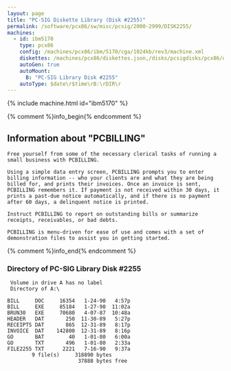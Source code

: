 ```yaml
---
layout: page
title: "PC-SIG Diskette Library (Disk #2255)"
permalink: /software/pcx86/sw/misc/pcsig/2000-2999/DISK2255/
machines:
  - id: ibm5170
    type: pcx86
    config: /machines/pcx86/ibm/5170/cga/1024kb/rev3/machine.xml
    diskettes: /machines/pcx86/diskettes.json,/disks/pcsigdisks/pcx86/diskettes.json
    autoGen: true
    autoMount:
      B: "PC-SIG Library Disk #2255"
    autoType: $date\r$time\rB:\rDIR\r
---
```


{% include machine.html id="ibm5170" %}

{% comment %}info_begin{% endcomment %}

## Information about "PCBILLING"

    Free yourself from some of the necessary clerical tasks of running a
    small business with PCBILLING.
    
    Using a simple data entry screen, PCBILLING prompts you to enter
    billing information -- who your clients are and what they are being
    billed for, and prints their invoices. Once an invoice is sent,
    PCBILLING remembers it. If payment is not received within 30 days, it
    prints a past-due notice automatically, and if there is no payment
    after 60 days, a delinquent notice is printed.
    
    Instruct PCBILLING to report on outstanding bills or summarize
    receipts, receivables, or bad debts.
    
    PCBILLING is menu-driven for ease of use and comes with a set of
    demonstration files to assist you in getting started.
{% comment %}info_end{% endcomment %}


### Directory of PC-SIG Library Disk #2255

     Volume in drive A has no label
     Directory of A:\

    BILL     DOC     16354   1-24-90   4:57p
    BILL     EXE     85184   1-27-90  11:02a
    BRUN30   EXE     70680   4-07-87  10:48a
    HEADER   DAT       250  11-30-89   5:27p
    RECEIPTS DAT       865  12-31-89   8:17p
    INVOICE  DAT    142800  12-31-89   8:16p
    GO       BAT        40   1-01-80   6:00a
    GO       TXT       496   1-01-80   2:33a
    FILE2255 TXT      2221   7-16-90   9:37a
            9 file(s)     318890 bytes
                           37888 bytes free
